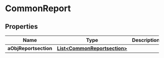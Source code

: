 

# CommonReport

## Properties

Name | Type | Description | Notes
------------ | ------------- | ------------- | -------------
**aObjReportsection** | [**List&lt;CommonReportsection&gt;**](CommonReportsection.md) |  | 




